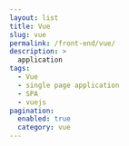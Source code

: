 ```yaml
---
layout: list
title: Vue
slug: vue
permalink: /front-end/vue/
description: >
  application
tags:
  - Vue
  - single page application
  - SPA
  - vuejs
pagination:
  enabled: true
  category: vue
---
```

